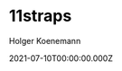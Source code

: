 ---
title: 11straps
github: https://github.com/holger1411/11straps
demo: https://11straps-demo.netlify.app/
author: Holger Koenemann
date: 2021-07-10T00:00:00.000Z
ssg:
  - Eleventy
cms:
  - Markdown
css:
  - Bootstrap
  - PostCSS
  - SCSS
archetype:
  - Blog
  - Portfolio
  - Business
description: A Eleventy + Bootstrap 5 starter kit.
draft: false
publish_date: '2020-10-30T08:31:23Z'
update_date: '2022-08-18T11:56:51Z'
github_star: 79
github_fork: 19
---